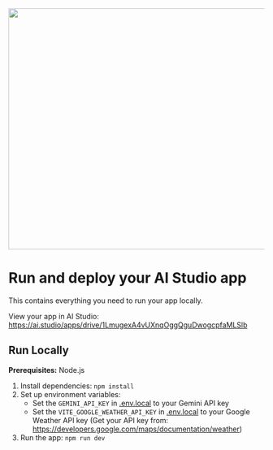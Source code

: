 <div align="center">
<img width="1200" height="475" alt="GHBanner" src="https://github.com/user-attachments/assets/0aa67016-6eaf-458a-adb2-6e31a0763ed6" />
</div>

# Run and deploy your AI Studio app

This contains everything you need to run your app locally.

View your app in AI Studio: https://ai.studio/apps/drive/1LmugexA4vUXnqOggQguDwogcpfaMLSlb

## Run Locally

**Prerequisites:**  Node.js


1. Install dependencies:
   `npm install`
2. Set up environment variables:
   - Set the `GEMINI_API_KEY` in [.env.local](.env.local) to your Gemini API key
   - Set the `VITE_GOOGLE_WEATHER_API_KEY` in [.env.local](.env.local) to your Google Weather API key
     (Get your API key from: https://developers.google.com/maps/documentation/weather)
3. Run the app:
   `npm run dev`
